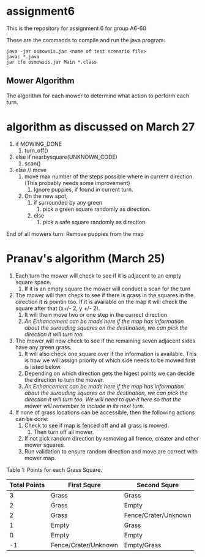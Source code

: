 # assignment6
This is the repository for assignment 6 for group A6-60

These are the commands to compile and run the java program:
```
java -jar osmowsis.jar <name of test scenario file>
javac *.java
jar cfe osmowsis.jar Main *.class
```

## Mower Algorithm

The algorithm for each mower to determine what action to perform each turn.
# algorithm as discussed on March 27
1. if MOWING_DONE
    1. turn_off()
2. else if nearbysquare(UNKNOWN_CODE)
    1. scan()
3. else // move
    1. move max number of the steps possible where in current direction. (This probably needs some improvement)
        1. Ignore puppies, if found in current turn.
    2. On the new spot,
        1. if surrounded by any green
            1. pick a green square randomly as direction.
        2. else
            1. pick a safe square randomly as direction.
      
End of all mowers turn:
  Remove puppies from the map


# Pranav's algorithm (March 25)
1. Each turn the mower will check to see if it is adjacent to an empty square space. 
    1. If it is an empty square the mower will conduct a scan for the turn
2. The mower will then check to see if there is grass in the squares in the direction it is pointin too. If it is available on the map it will check the square after that (x+/- 2, y +/- 2). 
    1. It will them move two or one step in the currect direction.
    2. _An Enhancement can be made here if the map has information about the surouding squares on the destination, we can pick the direction it will turn too._
3. The mower will now check to see if the remaining seven adjacent sides have any green grass.
    1. It will also check one square over if the information is available. This is how we will assign priority of which side needs to be mowed first is listed below.
    2. Depending on which direction gets the higest points we can decide the direction to turn the mower.
    3. _An Enhancement can be made here if the map has information about the surouding squares on the destination, we can pick the direction it will turn too. We will need to que it here so that the mower will remember to include in its next turn._ 
4. If none of grass locations can be accessible, then the following actions can be done:
    1. Check to see if map is fenced off and all grass is mowed.
        1. Then turn off all mower.
    2. If not pick random direction by removing all frence, creater and other mower squares.
    3. Run validation to ensure random direction and move are correct with mower map.

Table 1: Points for each Grass Square.

Total Points | First Squre | Second Squre
------------ | ------------- | -------------
3 | Grass | Grass
2 | Grass | Empty
2 | Grass | Fence/Crater/Unknown
1 | Empty | Grass
0 | Empty | Empty
-1 | Fence/Crater/Unknown | Empty/Grass
